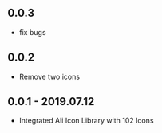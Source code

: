 ## 0.0.3

* fix bugs

## 0.0.2

* Remove two icons

## 0.0.1 - 2019.07.12

* Integrated Ali Icon Library with 102 Icons
